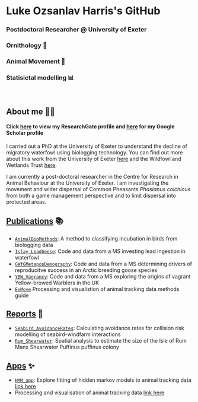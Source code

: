 # Luke Ozsanlav Harris's GitHub 
### Postdoctoral Researcher @ University of Exeter
### Ornithology 🦢
### Animal Movement 🐾
### Statisictal modelling 📊

<br/>

## About me 👨‍🔬
#### Click [here](https://www.researchgate.net/profile/Luke-Ozsanlav-Harris) to view my ResearchGate profile and [here](https://scholar.google.co.uk/citations?user=9VyBol4AAAAJ&hl=en) for my Google Scholar profile

I carried out a PhD at the University of Exeter to understand the decline of migratory waterfowl using biologging technology. You can find out more about this work from the University of Exeter [here](https://biosciences.exeter.ac.uk/staff/profile/index.php?web_id=Luke_Ozsanlav-Harris) and the Wildfowl and Wetlands Trust [here](https://www.wwt.org.uk/our-work/wetland-conservation-unit/meet-the-team/luke-ozsanlav-harris/).

I am currently a post-doctoral researcher in the Centre for Research in Animal Behaviour at the University of Exeter. I am investigating the movement and wider dispersal of Common Pheasants *Phasianus colchicus* from both a game management perspective  and to limit dispersal into protected areas. 

## [Publications](https://github.com/stars/LukeOzsanlav/lists/manuscripts) 📚
- [`AnimalBioMethods`](https://github.com/LukeOzsanlav/AnimalBioMethods): A method to classifying incubation in birds from biologging data
- [`Islay_LeadGeese`](https://github.com/LukeOzsanlav/Islay_LeadGeese): Code and data from a MS investing lead ingestion in waterfowl
- [`GWfGMetapopDemography`](https://github.com/LukeOzsanlav/GWfGMetapopDemography): Code and data from a MS determining drivers of reproducitve success in an Arctic breeding goose species
- [`YBW_Vagrancy`](https://github.com/LukeOzsanlav/YBW_Vagrancy): Code and data from a MS exploring the origins of vagrant Yellow-browed Warblers in the UK
- [`ExMove`](https://github.com/ExMove/ExMove) Processing and visualistion of animal tracking data methods guide

## [Reports](https://github.com/stars/LukeOzsanlav/lists/reports) 🚀
- [`Seabird_AvoidanceRates`](https://github.com/LukeOzsanlav/Seabird_AvoidanceRates): Calculating avoidance rates for collision risk modelling of seabird-windfarm interactions 
- [`Rum_Shearwater`](https://github.com/LukeOzsanlav/Rum_Shearwater): Spatial analysis to estimate the size of the Isle of Rum Manx Shearwater Puffinus puffinus colony

## [Apps](https://github.com/stars/LukeOzsanlav/lists/shiny-apps) ✨
- [`HMM_app`](https://github.com/LukeOzsanlav/HMM_App): Explore fitting of hidden markov models to animal tracking data [link here](https://lukeozsanlav.shinyapps.io/hmm_explorer/)
- Processing and visualisation of animal tracking data [link here](https://lukeozsanlav.shinyapps.io/exmove_explorer/)
